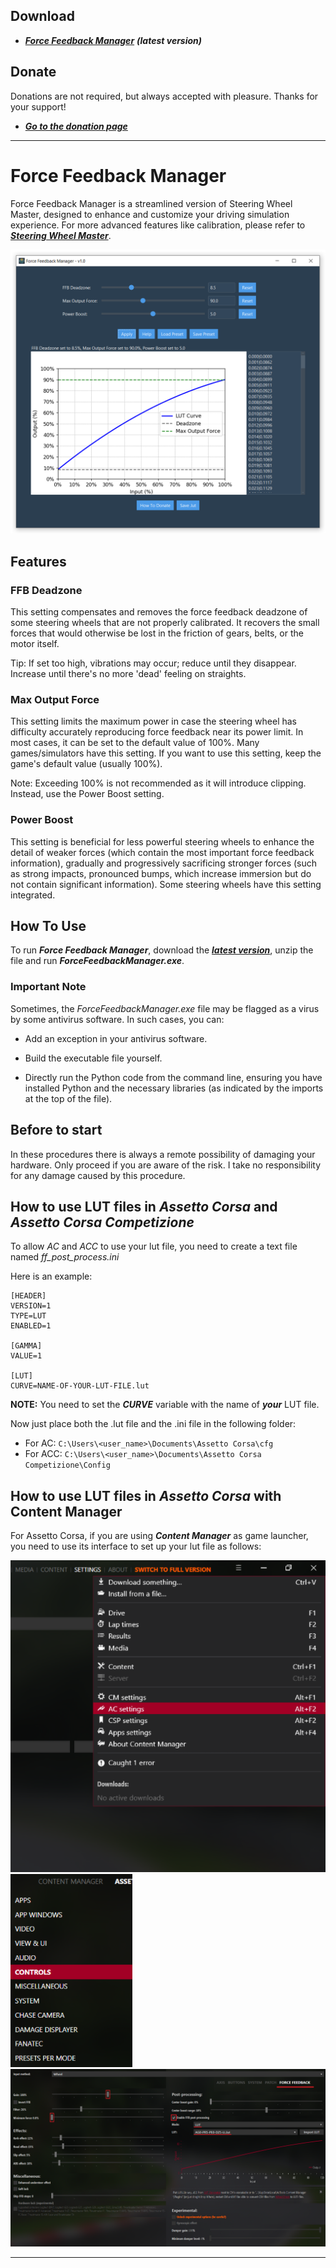 ## Download

+ [***Force Feedback Manager***](https://github.com/Luke460/force-feedback-manager/releases) ***(latest version)***

## Donate

Donations are not required, but always accepted with pleasure. Thanks for your support!
 - [***Go to the donation page***](https://www.paypal.com/donate?hosted_button_id=WVSY5VX8TA4ZE)

---

# Force Feedback Manager
Force Feedback Manager is a streamlined version of Steering Wheel Master, designed to enhance and customize your driving simulation experience. For more advanced features like calibration, please refer to [***Steering Wheel Master***](https://github.com/Luke460/steering-wheel-master).

![example](images/ffm-example-image.png)

## Features
### FFB Deadzone
This setting compensates and removes the force feedback deadzone of some steering wheels that are not properly calibrated. It recovers the small forces that would otherwise be lost in the friction of gears, belts, or the motor itself.

Tip: If set too high, vibrations may occur; reduce until they disappear. Increase until there's no more 'dead' feeling on straights.

### Max Output Force
This setting limits the maximum power in case the steering wheel has difficulty accurately reproducing force feedback near its power limit. In most cases, it can be set to the default value of 100%. Many games/simulators have this setting. If you want to use this setting, keep the game's default value (usually 100%).

Note: Exceeding 100% is not recommended as it will introduce clipping. Instead, use the Power Boost setting.

### Power Boost
This setting is beneficial for less powerful steering wheels to enhance the detail of weaker forces (which contain the most important force feedback information), gradually and progressively sacrificing stronger forces (such as strong impacts, pronounced bumps, which increase immersion but do not contain significant information). Some steering wheels have this setting integrated.

## How To Use
To run ***Force Feedback Manager***, download the [***latest version***](https://github.com/Luke460/force-feedback-manager/releases), unzip the file and run ***ForceFeedbackManager.exe***.

### Important Note
Sometimes, the *ForceFeedbackManager.exe* file may be flagged as a virus by some antivirus software. In such cases, you can:

 - Add an exception in your antivirus software.

 - Build the executable file yourself.

 - Directly run the Python code from the command line, ensuring you have installed Python and the necessary libraries (as indicated by the imports at the top of the file).

## Before to start

In these procedures there is always a remote possibility of damaging your hardware. Only proceed if you are aware of the risk. I take no responsibility for any damage caused by this procedure.

## How to use LUT files in *Assetto Corsa* and *Assetto Corsa Competizione*

To allow *AC* and *ACC* to use your lut file, you need to create a text file named *ff_post_process.ini*

Here is an example:
```
[HEADER]
VERSION=1
TYPE=LUT
ENABLED=1

[GAMMA]
VALUE=1

[LUT]
CURVE=NAME-OF-YOUR-LUT-FILE.lut
```
**NOTE:** You need to set the ***CURVE*** variable with the name of ***your*** LUT file.

Now just place both the .lut file and the .ini file in the following folder:
 - For AC: ```C:\Users\<user_name>\Documents\Assetto Corsa\cfg```
 - For ACC: ```C:\Users\<user_name>\Documents\Assetto Corsa Competizione\Config```

## How to use LUT files in *Assetto Corsa* with Content Manager

For Assetto Corsa, if you are using ***Content Manager*** as game launcher, you need to use its interface to set up your lut file as follows:

![1](images/cm-ffb-settings.png)
![2](images/cm-left-menu.png)
![3](images/cm-settings.png)

---

